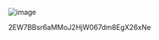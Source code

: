 ![image](https://github.com/re-na-ta/overthewire_bandit/assets/83365217/ceb58f1a-0e9f-4e29-b6a6-86032f4e48b0)

2EW7BBsr6aMMoJ2HjW067dm8EgX26xNe
